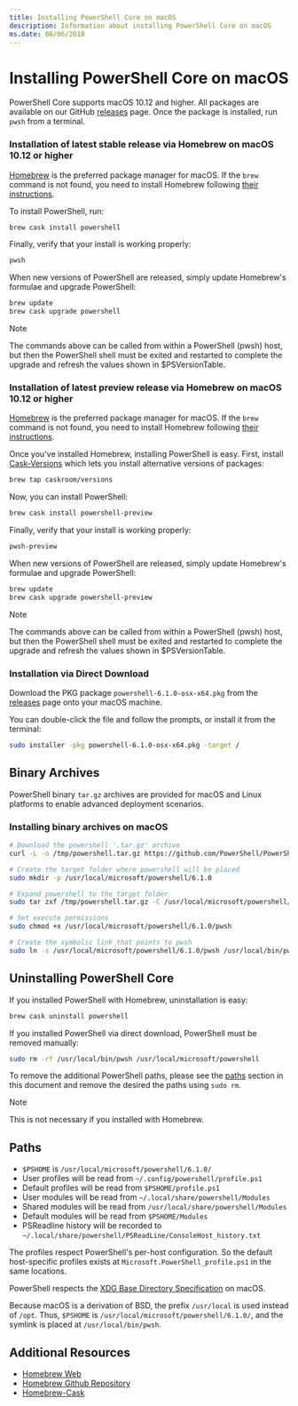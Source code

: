 ```yaml
---
title: Installing PowerShell Core on macOS
description: Information about installing PowerShell Core on macOS
ms.date: 08/06/2018
---
```


# Installing PowerShell Core on macOS

PowerShell Core supports macOS 10.12 and higher.
All packages are available on our GitHub [releases][] page.
Once the package is installed, run `pwsh` from a terminal.

### Installation of latest stable release via Homebrew on macOS 10.12 or higher

[Homebrew][brew] is the preferred package manager for macOS.
If the `brew` command is not found, you need to install Homebrew following [their instructions][brew].

To install PowerShell, run:

```sh
brew cask install powershell
```

Finally, verify that your install is working properly:

```sh
pwsh
```

When new versions of PowerShell are released,
simply update Homebrew's formulae and upgrade PowerShell:

```sh
brew update
brew cask upgrade powershell
```

> [!NOTE]
> The commands above can be called from within a PowerShell (pwsh) host,
> but then the PowerShell shell must be exited and restarted to complete the upgrade
> and refresh the values shown in $PSVersionTable.

[brew]: http://brew.sh/

### Installation of latest preview release via Homebrew on macOS 10.12 or higher

[Homebrew][brew] is the preferred package manager for macOS.
If the `brew` command is not found, you need to install Homebrew following [their instructions][brew].

Once you've installed Homebrew, installing PowerShell is easy.
First, install [Cask-Versions][cask-versions] which lets you install alternative versions of packages:

```sh
brew tap caskroom/versions
```

Now, you can install PowerShell:

```sh
brew cask install powershell-preview
```

Finally, verify that your install is working properly:

```sh
pwsh-preview
```

When new versions of PowerShell are released,
simply update Homebrew's formulae and upgrade PowerShell:

```sh
brew update
brew cask upgrade powershell-preview
```

> [!NOTE]
> The commands above can be called from within a PowerShell (pwsh) host,
> but then the PowerShell shell must be exited and restarted to complete the upgrade
> and refresh the values shown in $PSVersionTable.

[brew]: http://brew.sh/
[cask-versions]: https://github.com/Homebrew/homebrew-cask-versions

### Installation via Direct Download

Download the PKG package
`powershell-6.1.0-osx-x64.pkg`
from the [releases][] page onto your macOS machine.

You can double-click the file and follow the prompts,
or install it from the terminal:

```sh
sudo installer -pkg powershell-6.1.0-osx-x64.pkg -target /
```

## Binary Archives

PowerShell binary `tar.gz` archives are provided for macOS and Linux platforms
to enable advanced deployment scenarios.

### Installing binary archives on macOS

```sh
# Download the powershell '.tar.gz' archive
curl -L -o /tmp/powershell.tar.gz https://github.com/PowerShell/PowerShell/releases/download/v6.1.0/powershell-6.1.0-osx-x64.tar.gz

# Create the target folder where powershell will be placed
sudo mkdir -p /usr/local/microsoft/powershell/6.1.0

# Expand powershell to the target folder
sudo tar zxf /tmp/powershell.tar.gz -C /usr/local/microsoft/powershell/6.1.0

# Set execute permissions
sudo chmod +x /usr/local/microsoft/powershell/6.1.0/pwsh

# Create the symbolic link that points to pwsh
sudo ln -s /usr/local/microsoft/powershell/6.1.0/pwsh /usr/local/bin/pwsh
```

## Uninstalling PowerShell Core

If you installed PowerShell with Homebrew, uninstallation is easy:

```sh
brew cask uninstall powershell
```

If you installed PowerShell via direct download, PowerShell must be removed manually:

```sh
sudo rm -rf /usr/local/bin/pwsh /usr/local/microsoft/powershell
```

To remove the additional PowerShell paths, please see the [paths][] section in this document
and remove the desired the paths using `sudo rm`.

> [!NOTE]
> This is not necessary if you installed with Homebrew.

[paths]:#paths

## Paths

* `$PSHOME` is `/usr/local/microsoft/powershell/6.1.0/`
* User profiles will be read from `~/.config/powershell/profile.ps1`
* Default profiles will be read from `$PSHOME/profile.ps1`
* User modules will be read from `~/.local/share/powershell/Modules`
* Shared modules will be read from `/usr/local/share/powershell/Modules`
* Default modules will be read from `$PSHOME/Modules`
* PSReadline history will be recorded to `~/.local/share/powershell/PSReadLine/ConsoleHost_history.txt`

The profiles respect PowerShell's per-host configuration.
So the default host-specific profiles exists at `Microsoft.PowerShell_profile.ps1` in the same locations.

PowerShell respects the [XDG Base Directory Specification][xdg-bds] on macOS.

Because macOS is a derivation of BSD, the prefix `/usr/local` is used instead of `/opt`.
Thus, `$PSHOME` is `/usr/local/microsoft/powershell/6.1.0/`, and the symlink is placed at `/usr/local/bin/pwsh`.

## Additional Resources

* [Homebrew Web][brew]
* [Homebrew Github Repository][GitHub]
* [Homebrew-Cask][cask]

[brew]: http://brew.sh/
[GitHub]: https://github.com/Homebrew
[Cask]: https://github.com/Homebrew/homebrew-cask
[releases]: https://github.com/PowerShell/PowerShell/releases/latest
[xdg-bds]: https://specifications.freedesktop.org/basedir-spec/basedir-spec-latest.html
